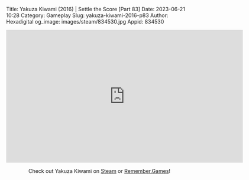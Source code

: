 Title: Yakuza Kiwami (2016) | Settle the Score [Part 83]
Date: 2023-06-21 10:28
Category: Gameplay
Slug: yakuza-kiwami-2016-p83
Author: Hexadigital
og_image: images/steam/834530.jpg
Appid: 834530

<center><iframe src="https://www.youtube.com/embed/1MEdrx6_JzA?feature=oembed" allow="accelerometer; autoplay; encrypted-media; gyroscope; picture-in-picture" width="640" height="360" frameborder="0"></iframe>

Check out Yakuza Kiwami on [Steam](https://store.steampowered.com/app/834530/?curator_clanid=34633900) or [Remember.Games](https://remember.games/game/342/)!</center>